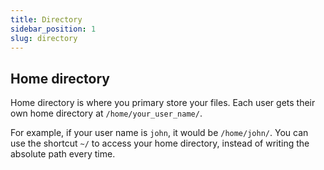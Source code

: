 ```yaml
---
title: Directory
sidebar_position: 1
slug: directory
---
```


## Home directory
Home directory is where you primary store your files. Each user gets their own home directory at `/home/your_user_name/`.

For example, if your user name is `john`, it would be `/home/john/`. You can use the shortcut `~/` to access your home directory, instead of writing the absolute path every time.